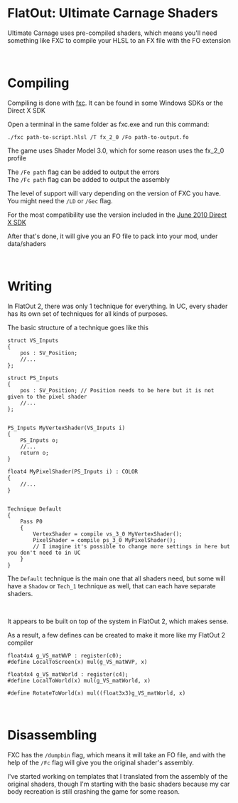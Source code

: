 # FlatOut: Ultimate Carnage Shaders

Ultimate Carnage uses pre-compiled shaders, which means you'll need something like FXC to compile your HLSL to an FX file with the FO extension

<br>

# Compiling

Compiling is done with [fxc](https://learn.microsoft.com/en-us/windows/win32/direct3dtools/fxc). It can be found in some Windows SDKs or the Direct X SDK

Open a terminal in the same folder as fxc.exe and run this command:
```
./fxc path-to-script.hlsl /T fx_2_0 /Fo path-to-output.fo
```

The game uses Shader Model 3.0, which for some reason uses the fx_2_0 profile

The ```/Fe path``` flag can be added to output the errors<br>
The ```/Fc path``` flag can be added to output the assembly

The level of support will vary depending on the version of FXC you have. You might need the ```/LD``` or ```/Gec``` flag.

For the most compatibility use the version included in the [June 2010 Direct X SDK](https://www.microsoft.com/en-ca/download/details.aspx?id=6812)

After that's done, it will give you an FO file to pack into your mod, under data/shaders

<br>

# Writing

In FlatOut 2, there was only 1 technique for everything. In UC, every shader has its own set of techniques for all kinds of purposes.

The basic structure of a technique goes like this
```hlsl
struct VS_Inputs
{
    pos : SV_Position;
    //...
};

struct PS_Inputs
{
    pos : SV_Position; // Position needs to be here but it is not given to the pixel shader
    //...
};


PS_Inputs MyVertexShader(VS_Inputs i)
{
    PS_Inputs o;
    //...
    return o;
}

float4 MyPixelShader(PS_Inputs i) : COLOR
{
    //...
}


Technique Default
{
    Pass P0
    {
        VertexShader = compile vs_3_0 MyVertexShader();
        PixelShader = compile ps_3_0 MyPixelShader();
        // I imagine it's possible to change more settings in here but you don't need to in UC
    }
}
```

The ```Default``` technique is the main one that all shaders need, but some will have a ```Shadow``` or ```Tech_1``` technique as well, that can each have separate shaders.

<br>

It appears to be built on top of the system in FlatOut 2, which makes sense.

As a result, a few defines can be created to make it more like my FlatOut 2 compiler
```hlsl
float4x4 g_VS_matWVP : register(c0);
#define LocalToScreen(x) mul(g_VS_matWVP, x)

float4x4 g_VS_matWorld : register(c4);
#define LocalToWorld(x) mul(g_VS_matWorld, x)

#define RotateToWorld(x) mul((float3x3)g_VS_matWorld, x)
```

<br>

# Disassembling

FXC has the ```/dumpbin``` flag, which means it will take an FO file, and with the help of the ```/Fc``` flag will give you the original shader's assembly.

I've started working on templates that I translated from the assembly of the original shaders, though I'm starting with the basic shaders because my car body recreation is still crashing the game for some reason.
